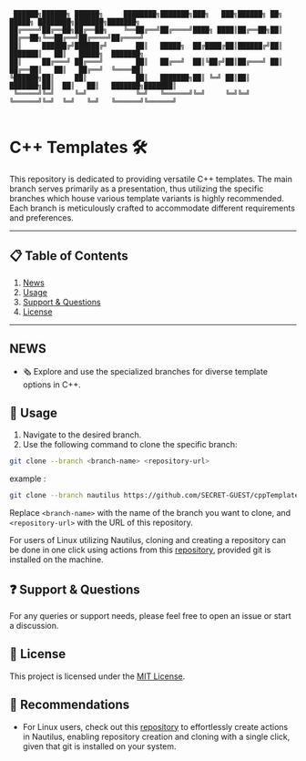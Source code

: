 ```
 ██████╗██████╗ ██████╗     ████████╗███████╗███╗   ███╗██████╗ ██╗      █████╗ ████████╗███████╗███████╗
██╔════╝██╔══██╗██╔══██╗    ╚══██╔══╝██╔════╝████╗ ████║██╔══██╗██║     ██╔══██╗╚══██╔══╝██╔════╝██╔════╝
██║     ██████╔╝██████╔╝       ██║   █████╗  ██╔████╔██║██████╔╝██║     ███████║   ██║   █████╗  ███████╗
██║     ██╔═══╝ ██╔═══╝        ██║   ██╔══╝  ██║╚██╔╝██║██╔═══╝ ██║     ██╔══██║   ██║   ██╔══╝  ╚════██║
╚██████╗██║     ██║            ██║   ███████╗██║ ╚═╝ ██║██║     ███████╗██║  ██║   ██║   ███████╗███████║
 ╚═════╝╚═╝     ╚═╝            ╚═╝   ╚══════╝╚═╝     ╚═╝╚═╝     ╚══════╝╚═╝  ╚═╝   ╚═╝   ╚══════╝╚══════╝
                                                                                                         
```
# C++ Templates 🛠️

This repository is dedicated to providing versatile C++ templates. The main branch serves primarily as a presentation, thus utilizing the specific branches which house various template variants is highly recommended. Each branch is meticulously crafted to accommodate different requirements and preferences.

---

## 📋 Table of Contents

1. [News](#news)
2. [Usage](#-usage)
3. [Support & Questions](#-support--questions)
4. [License](#-license)

---

## NEWS

- 🗞️ Explore and use the specialized branches for diverse template options in C++.

## 🔄 Usage

1. Navigate to the desired branch.
2. Use the following command to clone the specific branch:

```sh
git clone --branch <branch-name> <repository-url>
```
example : 

```sh
git clone --branch nautilus https://github.com/SECRET-GUEST/cppTemplate.git
```

Replace `<branch-name>` with the name of the branch you want to clone, and `<repository-url>` with the URL of this repository.

For users of Linux utilizing Nautilus, cloning and creating a repository can be done in one click using actions from this [repository](https://github.com/SECRET-GUEST/actions-for-nautilus), provided git is installed on the machine.

## ❓ Support & Questions

For any queries or support needs, please feel free to open an issue or start a discussion. 

## 📜 License

This project is licensed under the [MIT License](LICENSE).

## 💎 Recommendations

- For Linux users, check out this [repository](https://github.com/SECRET-GUEST/actions-for-nautilus) to effortlessly create actions in Nautilus, enabling repository creation and cloning with a single click, given that git is installed on your system.
